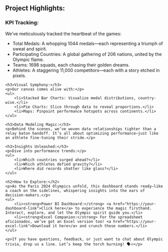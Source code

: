  <h2>Project Highlights:</h2>
    <h3>KPI Tracking:</h3>
    <p>We’ve meticulously tracked the heartbeat of the games:</p>
    <ul>
        <li>Total Medals: A whopping 1044 medals—each representing a triumph of sweat and spirit.</li>
        <li>Participating Countries: A global gathering of 206 nations, united by the Olympic flame.</li>
        <li>Teams: 1698 squads, each chasing their golden dreams.</li>
        <li>Athletes: A staggering 11,000 competitors—each with a story etched in pixels.</li>
    </ul>

    <h3>Visual Symphony:</h3>
    <p>Our canvas comes alive with:</p>
    <ul>
        <li>Stacked Bar Charts: Visualize medal distributions, country-wise.</li>
        <li>Pie Charts: Slice through data to reveal proportions.</li>
        <li>Maps: Pinpoint performance hotspots across continents.</li>
    </ul>

    <h3>Data Modeling Magic:</h3>
    <p>Behind the scenes, we’ve woven data relationships tighter than a relay baton handoff. It’s all about optimizing performance—just like an athlete fine-tuning their stride.</p>

    <h3>Insights Unleashed:</h3>
    <p>Dive into performance trends:</p>
    <ul>
        <li>Which countries surged ahead?</li>
        <li>Which athletes defied gravity?</li>
        <li>Where did records shatter like glass?</li>
    </ul>

    <h2>How to Explore:</h2>
    <p>As the Paris 2024 Olympics unfold, this dashboard stands ready—like a coach on the sidelines, whispering insights into the ears of decision-makers.</p>
    <ul>
        <li><strong>Power BI Dashboard:</strong> <a href="https://your-dashboard-link">Click here</a> to experience the magic firsthand. Interact, explore, and let the Olympic spirit guide you.</li>
        <li><strong>Excel Companion:</strong> For the spreadsheet aficionados, we’ve got an Excel version too! <a href="https://your-excel-link">Download it here</a> and crunch those numbers.</li>
    </ul>

    <p>If you have questions, feedback, or just want to chat about Olympic trivia, drop us a line. Let’s keep the torch burning! 🗣️🔥</p>
